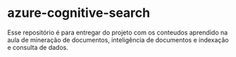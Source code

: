 # azure-cognitive-search
Esse repositório é para entregar do projeto com os conteudos aprendido na aula de mineração de documentos, inteligência de documentos e indexação e consulta de dados.
